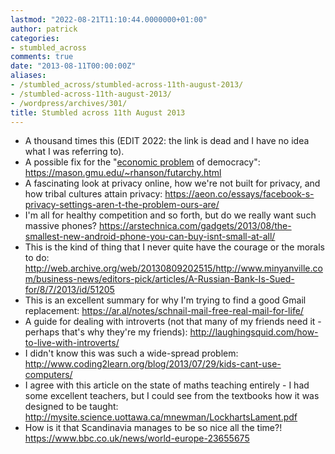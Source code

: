 ```yaml
---
lastmod: "2022-08-21T11:10:44.0000000+01:00"
author: patrick
categories:
- stumbled_across
comments: true
date: "2013-08-11T00:00:00Z"
aliases:
- /stumbled_across/stumbled-across-11th-august-2013/
- /stumbled-across-11th-august-2013/
- /wordpress/archives/301/
title: Stumbled across 11th August 2013
---
```

*   A thousand times this (EDIT 2022: the link is dead and I have no idea what I was referring to).
*   A possible fix for the "[economic problem][1] of democracy": <https://mason.gmu.edu/~rhanson/futarchy.html>
*   A fascinating look at privacy online, how we're not built for privacy, and how tribal cultures attain privacy: <https://aeon.co/essays/facebook-s-privacy-settings-aren-t-the-problem-ours-are/>
*   I'm all for healthy competition and so forth, but do we really want such massive phones? <https://arstechnica.com/gadgets/2013/08/the-smallest-new-android-phone-you-can-buy-isnt-small-at-all/>
*   This is the kind of thing that I never quite have the courage or the morals to do: <http://web.archive.org/web/20130809202515/http://www.minyanville.com/business-news/editors-pick/articles/A-Russian-Bank-Is-Sued-for/8/7/2013/id/51205>
*   This is an excellent summary for why I'm trying to find a good Gmail replacement: <https://ar.al/notes/schnail-mail-free-real-mail-for-life/>
*   A guide for dealing with introverts (not that many of my friends need it - perhaps that's why they're my friends): <http://laughingsquid.com/how-to-live-with-introverts/>
*   I didn't know this was such a wide-spread problem: <http://www.coding2learn.org/blog/2013/07/29/kids-cant-use-computers/>
*   I agree with this article on the state of maths teaching entirely - I had some excellent teachers, but I could see from the textbooks how it was designed to be taught: <http://mysite.science.uottawa.ca/mnewman/LockhartsLament.pdf>
*   How is it that Scandinavia manages to be so nice all the time?! <https://www.bbc.co.uk/news/world-europe-23655675>

 [1]: https://en.wikipedia.org/wiki/Criticism_of_democracy#Economic_criticisms
